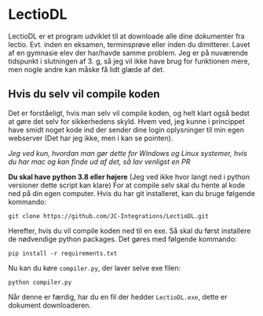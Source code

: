 # LectioDL
LectioDL er et program udviklet til at downloade alle dine dokumenter fra lectio. Evt. inden en eksamen, terminsprøve eller inden du dimitterer. Lavet af en gymnasie elev der har/havde samme problem. Jeg er på nuværende tidspunkt i slutningen af 3. g, så jeg vil ikke have brug for funktionen mere, men nogle andre kan måske få lidt glæde af det.

## Hvis du selv vil compile koden
Det er forståeligt, hvis man selv vil compile koden, og helt klart også bedst at gøre det selv for sikkerhedens skyld. Hvem ved, jeg kunne i princippet have smidt noget kode ind der sender dine login oplysninger til min egen webserver (Det har jeg ikke, men i kan se pointen).

*Jeg ved kun, hvordan man gør dette for Windows og Linux systemer, hvis du har mac og kan finde ud af det, så lav venligst en PR*

**Du skal have python 3.8 eller højere** (Jeg ved ikke hvor langt ned i python versioner dette script kan klare)
For at compile selv skal du hente al kode ned på din egen computer. Hvis du har git installeret, kan du bruge følgende kommando:

```
git clone https://github.com/JC-Integrations/LectioDL.git
```

Herefter, hvis du vil compile koden ned til en exe. Så skal du først installere de nødvendige python packages. Det gøres med følgende kommando:
```
pip install -r requirements.txt
```

Nu kan du køre `compiler.py`, der laver selve exe filen:
```
python compiler.py
```

Når denne er færdig, har du en fil der hedder `LectioDL.exe`, dette er dokument downloaderen.
